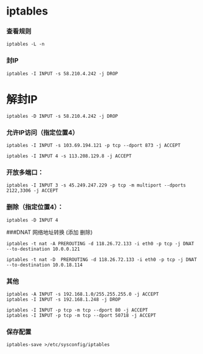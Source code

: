 # iptables
### 查看规则
```
iptables -L -n
```
### 封IP
```
iptables -I INPUT -s 58.210.4.242 -j DROP 
```
#   解封IP
```
iptables -D INPUT -s 58.210.4.242 -j DROP
```
### 允许IP访问（指定位置4）
```
iptables -I INPUT -s 103.69.194.121 -p tcp --dport 873 -j ACCEPT

iptables -I INPUT 4 -s 113.208.129.8 -j ACCEPT
```

### 开放多端口：
```
iptables -I INPUT 3 -s 45.249.247.229 -p tcp -m multiport --dports 2122,3306 -j ACCEPT
```
### 删除（指定位置4）：
```
iptables -D INPUT 4
```

###DNAT 网络地址转换 (添加 删除)
```
iptables -t nat -A PREROUTING -d 118.26.72.133 -i eth0 -p tcp -j DNAT --to-destination 10.0.0.121

iptables -t nat -D  PREROUTING -d 118.26.72.133 -i eth0 -p tcp -j DNAT --to-destination 10.0.18.114
```

### 其他
```
iptables -A INPUT -s 192.168.1.0/255.255.255.0 -j ACCEPT
iptables -I INPUT -s 192.168.1.248 -j DROP

iptables -I INPUT -p tcp -m tcp --dport 80 -j ACCEPT
iptables -I INPUT -p tcp -m tcp --dport 50718 -j ACCEPT
```
### 保存配置
```
iptables-save >/etc/sysconfig/iptables
```